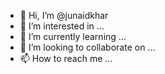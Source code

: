- 👋 Hi, I’m @junaidkhar
- 👀 I’m interested in ...
- 🌱 I’m currently learning ...
- 💞️ I’m looking to collaborate on ...
- 📫 How to reach me ...

<!---
junaidkhar/junaidkhar is a ✨ special ✨ repository because its `README.md` (this file) appears on your GitHub profile.
You can click the Preview link to take a look at your changes.
--->
